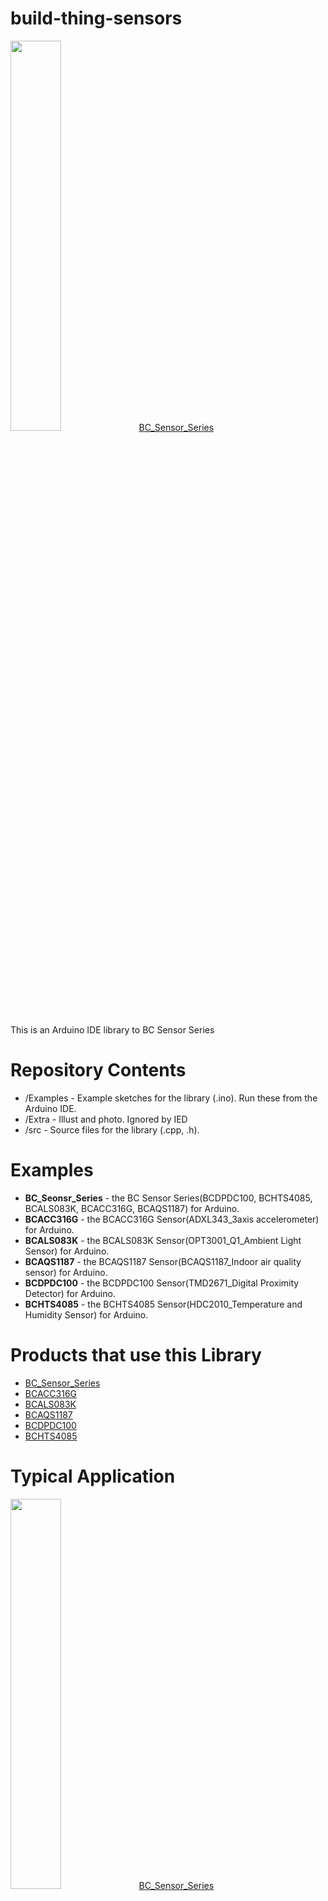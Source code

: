 # build-thing-sensors
<img src="/BC_SENSOR_SERIES/Extra/photo/Front_BC_Sensor_Serise.png" width=40%>
<a href="http://www.devicemart.co.kr/1384726" rel="nofollow">BC_Sensor_Series</a>

This is an Arduino IDE library to BC Sensor Series

# Repository Contents
- /Examples - Example sketches for the library (.ino). Run these from the Arduino IDE.
- /Extra - Illust and photo. Ignored by IED
- /src - Source files for the library (.cpp, .h).

# Examples
- **BC_Seonsr_Series** - the BC Sensor Series(BCDPDC100, BCHTS4085, BCALS083K, BCACC316G, BCAQS1187) for Arduino. 
- **BCACC316G** - the BCACC316G Sensor(ADXL343_3axis accelerometer) for Arduino. 
- **BCALS083K** - the BCALS083K Sensor(OPT3001_Q1_Ambient Light Sensor) for Arduino.
- **BCAQS1187** - the BCAQS1187 Sensor(BCAQS1187_Indoor air quality sensor) for Arduino.
- **BCDPDC100** - the BCDPDC100 Sensor(TMD2671_Digital Proximity Detector) for Arduino.
- **BCHTS4085** - the BCHTS4085 Sensor(HDC2010_Temperature and Humidity Sensor) for Arduino.

# Products that use this Library
- <a href="http://www.devicemart.co.kr/1384726" rel="nofollow">BC_Sensor_Series</a>
- <a href="http://www.devicemart.co.kr/1384698" rel="nofollow">BCACC316G</a>
- <a href="http://www.devicemart.co.kr/1384700" rel="nofollow">BCALS083K</a>
- <a href="http://www.devicemart.co.kr/1384706" rel="nofollow">BCAQS1187</a>
- <a href="http://www.devicemart.co.kr/1384705" rel="nofollow">BCDPDC100</a>
- <a href="http://www.devicemart.co.kr/1384697" rel="nofollow">BCHTS4085</a>

# Typical Application
 <img src="/BC_SENSOR_SERIES/Extra/illust/Wire_BC_Sensor_Series.png" width=40%>
 <a href="http://www.devicemart.co.kr/1384726" rel="nofollow">BC_Sensor_Series</a>
<hr/>
<img src="/BC_SENSOR_SERIES/Extra/illust/Wire_BCACC316G.png" width=40%>
<a href="http://www.devicemart.co.kr/1384698" rel="nofollow">BCACC316G</a>
<hr/>
<img src="/BC_SENSOR_SERIES/Extra/illust/Wire_BCALS083K.png" width=40%>
<a href="http://www.devicemart.co.kr/1384700" rel="nofollow">BCALS083K</a>
<hr/>
<img src="/BC_SENSOR_SERIES/Extra/illust/Wire_BCAQS1187.png" width=40%>
<a href="http://www.devicemart.co.kr/1384706" rel="nofollow">BCAQS1187</a>
<hr/>
<img src="/BC_SENSOR_SERIES/Extra/illust/Wire_BCDPDC100.png" width=40%>
<a href="http://www.devicemart.co.kr/1384706" rel="nofollow">BCDPDC100</a>
<hr/>
<img src="/BC_SENSOR_SERIES/Extra/illust/Wire_BCHTS4085.png" width=40%>
<a href="http://www.devicemart.co.kr/1384706" rel="nofollow">BCHTS4085</a>
<hr/>

# How to Change Sensor Address (exclude BCDPDC100)

 - **Step 1** Remove

   Removing resistance on  Resistor selection field
   
 - **Step 2** Solder

   Solder the resistor(0 Ω) to the desired address
   
 - **Step 3** Edit Code

   Edit code the address value defined in the header file.
   For example.   

```
//#define BCHTS4085_ADDR 0x40 //HDC2010
#define BCHTS4085_ADDR 0x41 //HDC2010
```


# How to Use Library

 - **Step 1** Download
 
  Download the most recent version of the library
  
<p style="text-align:center;"><a href="https://github.com/buildit-lab/build-thing-sensors/archive/Dev_BC_Sensor_Series.zip" " class="btn btn-default"> the BC Sensor Series Library zip file</a></p>

- **Step 2** Select the example

  Select the example of the sensor module you own. And libraries needed for the example are located in the same folder.
  
  **BC_Seonsr_Series.ino** -BC_SENSORS.cpp, BC_SENSORS.h, BCACC316G.cpp, BCACC316G.h, BCALS083K.cpp, BCALS083K.h, BCAQS1187.cpp, BCAQS1187.h, BCDPDC100.cpp, BCDPDC100.h, BCHTS4085.cpp, BCHTS4085.h
                         
  **BCACC316G.ino** - BCACC316G.cpp, BCACC316G.h
  

  **BCALS083K.ino** - BCALS083K.cpp, BCALS083K.h
  
  
  **BCAQS1187.ino** - BCAQS1187.cpp, BCAQS1187.h
  
  
  **BCDPDC100.ino** - BCDPDC100.cpp, BCDPDC100.h
  
  
  **BCHTS4085.ino** - BCHTS4085.cpp, BCHTS4085.h
  
- **Step 3** Edit code

Feel free to start from the example sketch, or begin writing your own code using the functions provided by the library. In general, to quickly learn how to use a library check out the example code.


You’ll have to include the library, create a sensor object in the global space, and then use functions of that object to begin and control the sensor. With this one, pass the I2C address to the object during construction.

```
#define BCDPDC100_ADDR 0x39 //TMD2671
#define BCHTS4085_ADDR 0x40 //HDC2010
#define BCALS083K_ADDR 0x44 //OPT3001Q1
#define BCACC316G_ADDR 0x53 //ADXL343
#define BCAQS1187_ADDR 0x5A  //CSS811

#define BCACC316G_INT1 2
#define BCACC316G_INT2 3
#define BCAQS1187_INT 4
#define BCDPDC100_INT 5
#define BCALS083K_INT 6
#define BCHTS4085_INT 7


#include "BC_SENSORS.h"
#include <Wire.h>

void sensorsInitialize(void);
void readSensorsData(void);

BC_SENSORS bc_sensors;    //use only BC_SENSOR_SERIES.ino

/*************************************************************************
* Declaration Sensors. 
* Select Declaration of the sensors, edit this section.
************************************************************************/  
  BCDPDC100 bcdpdc100 (BCDPDC100_ADDR); //TMD2671 Digital Proximity Detector
  BCHTS4085 bchts4085 (BCHTS4085_ADDR); //HDC2010 Temperature and Humidity Sensor
  BCALS083K bcals083k (BCALS083K_ADDR); //OPT3001Q1 Ambient Light Sensor
  BCACC316G bcacc316g (BCACC316G_ADDR); //ADXL343 3-Axis Accelerometer
  BCAQS1187 bcaqs1187 (BCAQS1187_ADDR); //CSS811 Indoor Air Quality Sensor 
```

To make the sensor get ready during program boot, wire.begin() must be called. (but BC_SENSOR_SERIES, bc_sensors.begin() ) 

```
void setup() {
  Serial.begin (115200);

  while (!Serial)
    {
    }
    
  Wire.begin();  
  sensorInitialize();
   
}  // end of setup
```

```
void setup() {
  Serial.begin (115200);

  while (!Serial)
    {
    }
    
  bc_sensors.begin();  
  sensorsInitialize();
   
}  // end of setup
```

 In the main loop of the program, call sensor functions such as *SensorName*.readResults() to operate the sensor. Check out the examples for fully functional code.
 
 Check the sensorsInitialize (void) function to set and initialize the sensor before reading it, Check the readSensorsData (void) function for reading and manipulating sensor data.

Function references can be found in each sensor library header file. For usage, see the readSensorsData () function in each example.

<img src="/BC_SENSOR_SERIES/Extra/illust/SERIAL_MONITOR_BC_SENSOR_SERIES.png" width=60%>

<hr/>
